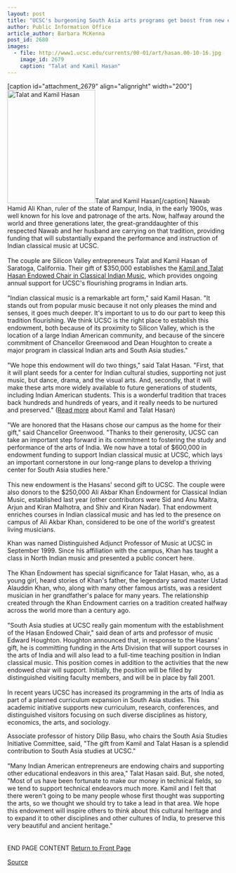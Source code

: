 ```yaml
---
layout: post
title: "UCSC's burgeoning South Asia arts programs get boost from new endowment"
author: Public Information Office
article_author: Barbara McKenna
post_id: 2680
images:
  - file: http://www1.ucsc.edu/currents/00-01/art/hasan.00-10-16.jpg
    image_id: 2679
    caption: "Talat and Kamil Hasan"
---
```


[caption id="attachment_2679" align="alignright" width="200"]<a href="http://dev-ucsc-news.pantheonsite.io/wp-content/uploads/2000/10/hasan.00-10-16.jpg"><img class="size-full wp-image-2679" src="http://dev-ucsc-news.pantheonsite.io/wp-content/uploads/2000/10/hasan.00-10-16.jpg" alt="Talat and Kamil Hasan" width="200" height="258" /></a>Talat and Kamil Hasan[/caption]
Nawab Hamid Ali Khan, ruler of the state of Rampur, India, in the early 1900s, was well known for his love and patronage of the arts. Now, halfway around the world and three generations later, the great-granddaughter of this respected Nawab and her husband are carrying on that tradition, providing funding that will substantially expand the performance and instruction of Indian classical music at UCSC.<br>
<br>
The couple are Silicon Valley entrepreneurs Talat and Kamil Hasan of Saratoga, California. Their gift of $350,000 establishes the <a href="http://arts.ucsc.edu/hasan/welcome">Kamil and Talat Hasan Endowed Chair in Classical Indian Music</a>, which provides ongoing annual support for UCSC's flourishing programs in Indian arts.<br>
<br>
"Indian classical music is a remarkable art form," said Kamil Hasan. "It stands out from popular music because it not only pleases the mind and senses, it goes much deeper. It's important to us to do our part to keep this tradition flourishing. We think UCSC is the right place to establish this endowment, both because of its proximity to Silicon Valley, which is the location of a large Indian American community, and because of the sincere commitment of Chancellor Greenwood and Dean Houghton to create a major program in classical Indian arts and South Asia studies."<br>
<br>
"We hope this endowment will do two things," said Talat Hasan. "First, that it will plant seeds for a center for Indian cultural studies, supporting not just music, but dance, drama, and the visual arts. And, secondly, that it will make these arts more widely available to future generations of students, including Indian American students. This is a wonderful tradition that traces back hundreds and hundreds of years, and it really needs to be nurtured and preserved." (<a href="hasan.bio.html">Read more</a> about Kamil and Talat Hasan)<br>
<br>
"We are honored that the Hasans chose our campus as the home for their gift," said Chancellor Greenwood. "Thanks to their generosity, UCSC can take an important step forward in its commitment to fostering the study and performance of the arts of India. We now have a total of $600,000 in endowment funding to support Indian classical music at UCSC, which lays an important cornerstone in our long-range plans to develop a thriving center for South Asia studies here."<br>
<br>
This new endowment is the Hasans' second gift to UCSC. The couple were also donors to the $250,000 Ali Akbar Khan Endowment for Classical Indian Music, established last year (other contributors were Sid and Anu Maitra, Arjun and Kiran Malhotra, and Shiv and Kiran Nadar). That endowment enriches courses in Indian classical music and has led to the presence on campus of Ali Akbar Khan, considered to be one of the world's greatest living musicians.
<p>
  Khan was named Distinguished Adjunct Professor of Music at UCSC in September 1999. Since his affiliation with the campus, Khan has taught a class in North Indian music and presented a public concert here.<br>
  <br>
  The Khan Endowment has special significance for Talat Hasan, who, as a young girl, heard stories of Khan's father, the legendary sarod master Ustad Alauddin Khan, who, along with many other famous artists, was a resident musician in her grandfather's palace for many years. The relationship created through the Khan Endowment carries on a tradition created halfway across the world more than a century ago.<br>
  <br>
  "South Asia studies at UCSC really gain momentum with the establishment of the Hasan Endowed Chair," said dean of arts and professor of music Edward Houghton. Houghton announced that, in response to the Hasans' gift, he is committing funding in the Arts Division that will support courses in the arts of India and will also lead to a full-time teaching position in Indian classical music. This position comes in addition to the activities that the new endowed chair will support. Initially, the position will be filled by distinguished visiting faculty members, and will be in place by fall 2001.<br>
  <br>
  In recent years UCSC has increased its programming in the arts of India as part of a planned curriculum expansion in South Asia studies. This academic initiative supports new curriculum, research, conferences, and distinguished visitors focusing on such diverse disciplines as history, economics, the arts, and sociology.
</p>
<p>
  Associate professor of history Dilip Basu, who chairs the South Asia Studies Initiative Committee, said, "The gift from Kamil and Talat Hasan is a splendid contribution to South Asia studies at UCSC."<br>
  <br>
  "Many Indian American entrepreneurs are endowing chairs and supporting other educational endeavors in this area," Talat Hasan said. But, she noted, "Most of us have been fortunate to make our money in technical fields, so we tend to support technical endeavors much more. Kamil and I felt that there weren't going to be many people whose first thought was supporting the arts, so we thought we should try to take a lead in that area. We hope this endowment will inspire others to think about this cultural heritage and to expand it to other disciplines and other cultures of India, to preserve this very beautiful and ancient heritage."<br>
  <br>
  <br>
  END PAGE CONTENT <a href="../../index.html">Return to Front Page</a> <img align="bottom" alt=" " border="0" height="1" src="../../images/trans.gif" width="385">
</p>
<p><a href="http://www1.ucsc.edu/currents/00-01/10-16/hasan.html" title="Permalink to hasan">Source</a></p>
